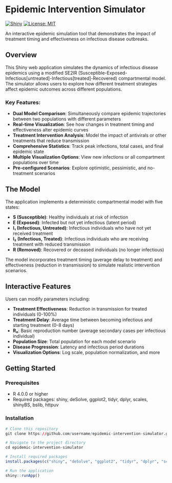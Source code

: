 # Epidemic Intervention Simulator

[![Shiny](https://img.shields.io/badge/Powered%20by-Shiny-blue?style=flat&logo=r&logoColor=white)](https://shiny.rstudio.com/)
[![License: MIT](https://img.shields.io/badge/License-MIT-yellow.svg)](https://opensource.org/licenses/MIT)

An interactive epidemic simulation tool that demonstrates the impact of treatment timing and effectiveness on infectious disease outbreaks.

## Overview

This Shiny web application simulates the dynamics of infectious disease epidemics using a modified SE2IR (Susceptible-Exposed-Infectious[untreated]-Infectious[treated]-Recovered) compartmental model. The simulator allows users to explore how different treatment strategies affect epidemic outcomes across different populations.

### Key Features:

- **Dual Model Comparison**: Simultaneously compare epidemic trajectories between two populations with different parameters
- **Real-time Visualization**: See how changes in treatment timing and effectiveness alter epidemic curves
- **Treatment Intervention Analysis**: Model the impact of antivirals or other treatments that reduce transmission
- **Comprehensive Statistics**: Track peak infections, total cases, and final epidemic state
- **Multiple Visualization Options**: View new infections or all compartment populations over time
- **Pre-configured Scenarios**: Explore optimistic, pessimistic, and no-treatment scenarios

## The Model

The application implements a deterministic compartmental model with five states:

- **S (Susceptible)**: Healthy individuals at risk of infection
- **E (Exposed)**: Infected but not yet infectious (latent period)
- **I₁ (Infectious, Untreated)**: Infectious individuals who have not yet received treatment
- **I₂ (Infectious, Treated)**: Infectious individuals who are receiving treatment with reduced transmission
- **R (Removed)**: Recovered or deceased individuals (no longer infectious)

The model incorporates treatment timing (average delay to treatment) and effectiveness (reduction in transmission) to simulate realistic intervention scenarios.

## Interactive Features

Users can modify parameters including:

- **Treatment Effectiveness**: Reduction in transmission for treated individuals (0-100%)
- **Treatment Delay**: Average time between becoming infectious and starting treatment (0-8 days)
- **R₀**: Basic reproduction number (average secondary cases per infectious individual)
- **Population Size**: Total population for each model scenario
- **Disease Progression**: Latency and infectious period durations
- **Visualization Options**: Log scale, population normalization, and more

## Getting Started

### Prerequisites

- R 4.0.0 or higher
- Required packages: shiny, deSolve, ggplot2, tidyr, dplyr, scales, shinyBS, bslib, httpuv

### Installation

```r
# Clone this repository
git clone https://github.com/username/epidemic-intervention-simulator.git

# Navigate to the project directory
cd epidemic-intervention-simulator

# Install required packages
install.packages(c("shiny", "deSolve", "ggplot2", "tidyr", "dplyr", "scales", "shinyBS", "bslib", "httpuv"))

# Run the application
shiny::runApp()
